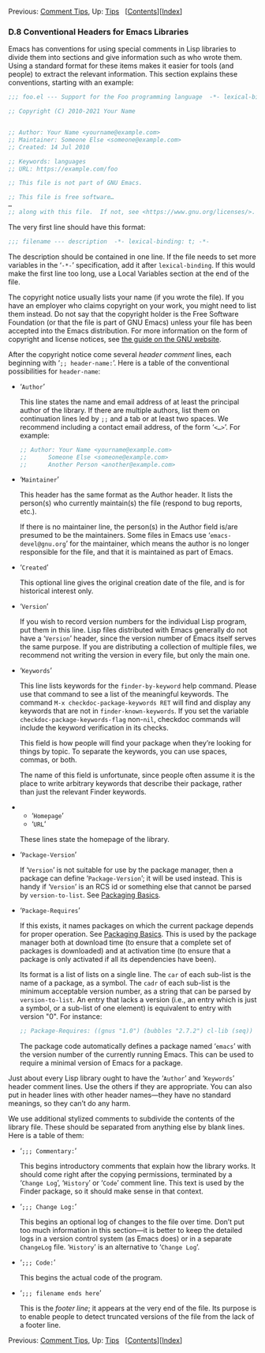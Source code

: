 

Previous: [Comment Tips](Comment-Tips.html), Up: [Tips](Tips.html)   \[[Contents](index.html#SEC_Contents "Table of contents")]\[[Index](Index.html "Index")]

### D.8 Conventional Headers for Emacs Libraries

Emacs has conventions for using special comments in Lisp libraries to divide them into sections and give information such as who wrote them. Using a standard format for these items makes it easier for tools (and people) to extract the relevant information. This section explains these conventions, starting with an example:

```lisp
;;; foo.el --- Support for the Foo programming language  -*- lexical-binding: t; -*-

;; Copyright (C) 2010-2021 Your Name
```

```lisp

;; Author: Your Name <yourname@example.com>
;; Maintainer: Someone Else <someone@example.com>
;; Created: 14 Jul 2010
```

```lisp
;; Keywords: languages
;; URL: https://example.com/foo

;; This file is not part of GNU Emacs.

;; This file is free software…
…
;; along with this file.  If not, see <https://www.gnu.org/licenses/>.
```

The very first line should have this format:

```lisp
;;; filename --- description  -*- lexical-binding: t; -*-
```

The description should be contained in one line. If the file needs to set more variables in the ‘`-*-`’ specification, add it after `lexical-binding`. If this would make the first line too long, use a Local Variables section at the end of the file.

The copyright notice usually lists your name (if you wrote the file). If you have an employer who claims copyright on your work, you might need to list them instead. Do not say that the copyright holder is the Free Software Foundation (or that the file is part of GNU Emacs) unless your file has been accepted into the Emacs distribution. For more information on the form of copyright and license notices, see [the guide on the GNU website](https://www.gnu.org/licenses/gpl-howto.html).

After the copyright notice come several *header comment* lines, each beginning with ‘`;; header-name:`’. Here is a table of the conventional possibilities for `header-name`:

*   ‘`Author`’

    This line states the name and email address of at least the principal author of the library. If there are multiple authors, list them on continuation lines led by `;;` and a tab or at least two spaces. We recommend including a contact email address, of the form ‘`<…>`’. For example:

    ```lisp
    ;; Author: Your Name <yourname@example.com>
    ;;      Someone Else <someone@example.com>
    ;;      Another Person <another@example.com>
    ```

*   ‘`Maintainer`’

    This header has the same format as the Author header. It lists the person(s) who currently maintain(s) the file (respond to bug reports, etc.).

    If there is no maintainer line, the person(s) in the Author field is/are presumed to be the maintainers. Some files in Emacs use ‘`emacs-devel@gnu.org`’ for the maintainer, which means the author is no longer responsible for the file, and that it is maintained as part of Emacs.

*   ‘`Created`’

    This optional line gives the original creation date of the file, and is for historical interest only.

*   ‘`Version`’

    If you wish to record version numbers for the individual Lisp program, put them in this line. Lisp files distributed with Emacs generally do not have a ‘`Version`’ header, since the version number of Emacs itself serves the same purpose. If you are distributing a collection of multiple files, we recommend not writing the version in every file, but only the main one.

*   ‘`Keywords`’

    This line lists keywords for the `finder-by-keyword` help command. Please use that command to see a list of the meaningful keywords. The command `M-x checkdoc-package-keywords RET` will find and display any keywords that are not in `finder-known-keywords`. If you set the variable `checkdoc-package-keywords-flag` non-`nil`, checkdoc commands will include the keyword verification in its checks.

    This field is how people will find your package when they’re looking for things by topic. To separate the keywords, you can use spaces, commas, or both.

    The name of this field is unfortunate, since people often assume it is the place to write arbitrary keywords that describe their package, rather than just the relevant Finder keywords.

*   *   ‘`Homepage`’
    *   ‘`URL`’

    These lines state the homepage of the library.

*   ‘`Package-Version`’

    If ‘`Version`’ is not suitable for use by the package manager, then a package can define ‘`Package-Version`’; it will be used instead. This is handy if ‘`Version`’ is an RCS id or something else that cannot be parsed by `version-to-list`. See [Packaging Basics](Packaging-Basics.html).

*   ‘`Package-Requires`’

    If this exists, it names packages on which the current package depends for proper operation. See [Packaging Basics](Packaging-Basics.html). This is used by the package manager both at download time (to ensure that a complete set of packages is downloaded) and at activation time (to ensure that a package is only activated if all its dependencies have been).

    Its format is a list of lists on a single line. The `car` of each sub-list is the name of a package, as a symbol. The `cadr` of each sub-list is the minimum acceptable version number, as a string that can be parsed by `version-to-list`. An entry that lacks a version (i.e., an entry which is just a symbol, or a sub-list of one element) is equivalent to entry with version "0". For instance:

    ```lisp
    ;; Package-Requires: ((gnus "1.0") (bubbles "2.7.2") cl-lib (seq))
    ```

    The package code automatically defines a package named ‘`emacs`’ with the version number of the currently running Emacs. This can be used to require a minimal version of Emacs for a package.

Just about every Lisp library ought to have the ‘`Author`’ and ‘`Keywords`’ header comment lines. Use the others if they are appropriate. You can also put in header lines with other header names—they have no standard meanings, so they can’t do any harm.

We use additional stylized comments to subdivide the contents of the library file. These should be separated from anything else by blank lines. Here is a table of them:

*   ‘`;;; Commentary:`’

    This begins introductory comments that explain how the library works. It should come right after the copying permissions, terminated by a ‘`Change Log`’, ‘`History`’ or ‘`Code`’ comment line. This text is used by the Finder package, so it should make sense in that context.

*   ‘`;;; Change Log:`’

    This begins an optional log of changes to the file over time. Don’t put too much information in this section—it is better to keep the detailed logs in a version control system (as Emacs does) or in a separate `ChangeLog` file. ‘`History`’ is an alternative to ‘`Change Log`’.

*   ‘`;;; Code:`’

    This begins the actual code of the program.

*   ‘`;;; filename ends here`’

    This is the *footer line*; it appears at the very end of the file. Its purpose is to enable people to detect truncated versions of the file from the lack of a footer line.

Previous: [Comment Tips](Comment-Tips.html), Up: [Tips](Tips.html)   \[[Contents](index.html#SEC_Contents "Table of contents")]\[[Index](Index.html "Index")]
